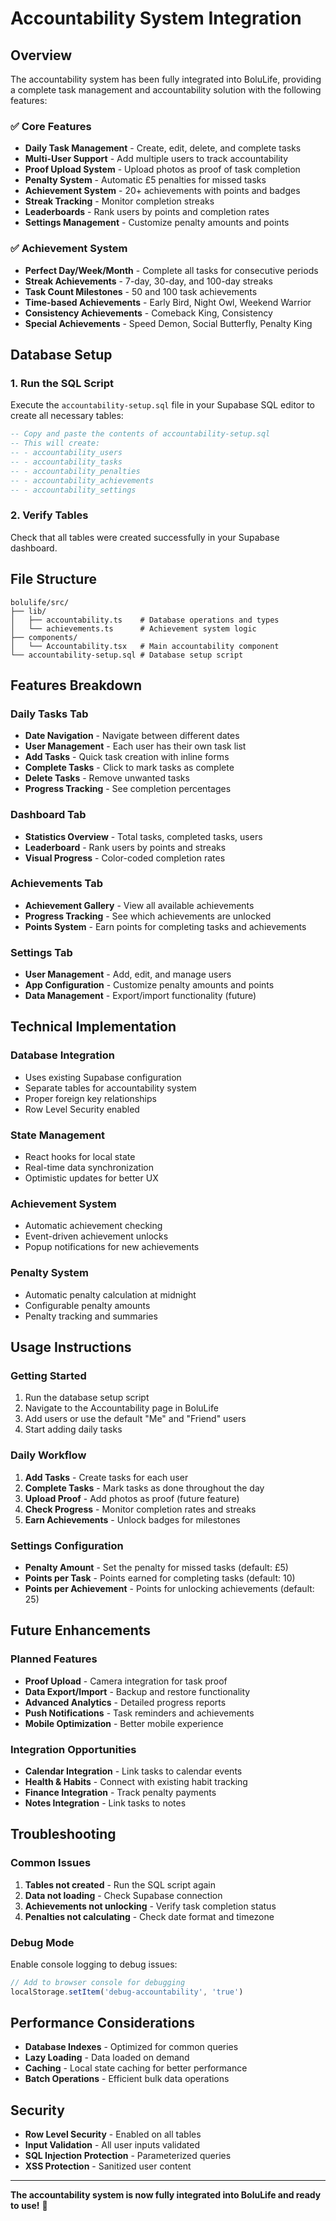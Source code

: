 # Accountability System Integration

## Overview

The accountability system has been fully integrated into BoluLife, providing a complete task management and accountability solution with the following features:

### ✅ **Core Features**
- **Daily Task Management** - Create, edit, delete, and complete tasks
- **Multi-User Support** - Add multiple users to track accountability
- **Proof Upload System** - Upload photos as proof of task completion
- **Penalty System** - Automatic £5 penalties for missed tasks
- **Achievement System** - 20+ achievements with points and badges
- **Streak Tracking** - Monitor completion streaks
- **Leaderboards** - Rank users by points and completion rates
- **Settings Management** - Customize penalty amounts and points

### ✅ **Achievement System**
- **Perfect Day/Week/Month** - Complete all tasks for consecutive periods
- **Streak Achievements** - 7-day, 30-day, and 100-day streaks
- **Task Count Milestones** - 50 and 100 task achievements
- **Time-based Achievements** - Early Bird, Night Owl, Weekend Warrior
- **Consistency Achievements** - Comeback King, Consistency
- **Special Achievements** - Speed Demon, Social Butterfly, Penalty King

## Database Setup

### 1. Run the SQL Script
Execute the `accountability-setup.sql` file in your Supabase SQL editor to create all necessary tables:

```sql
-- Copy and paste the contents of accountability-setup.sql
-- This will create:
-- - accountability_users
-- - accountability_tasks  
-- - accountability_penalties
-- - accountability_achievements
-- - accountability_settings
```

### 2. Verify Tables
Check that all tables were created successfully in your Supabase dashboard.

## File Structure

```
bolulife/src/
├── lib/
│   ├── accountability.ts    # Database operations and types
│   └── achievements.ts      # Achievement system logic
├── components/
│   └── Accountability.tsx   # Main accountability component
└── accountability-setup.sql # Database setup script
```

## Features Breakdown

### **Daily Tasks Tab**
- **Date Navigation** - Navigate between different dates
- **User Management** - Each user has their own task list
- **Add Tasks** - Quick task creation with inline forms
- **Complete Tasks** - Click to mark tasks as complete
- **Delete Tasks** - Remove unwanted tasks
- **Progress Tracking** - See completion percentages

### **Dashboard Tab**
- **Statistics Overview** - Total tasks, completed tasks, users
- **Leaderboard** - Rank users by points and streaks
- **Visual Progress** - Color-coded completion rates

### **Achievements Tab**
- **Achievement Gallery** - View all available achievements
- **Progress Tracking** - See which achievements are unlocked
- **Points System** - Earn points for completing tasks and achievements

### **Settings Tab**
- **User Management** - Add, edit, and manage users
- **App Configuration** - Customize penalty amounts and points
- **Data Management** - Export/import functionality (future)

## Technical Implementation

### **Database Integration**
- Uses existing Supabase configuration
- Separate tables for accountability system
- Proper foreign key relationships
- Row Level Security enabled

### **State Management**
- React hooks for local state
- Real-time data synchronization
- Optimistic updates for better UX

### **Achievement System**
- Automatic achievement checking
- Event-driven achievement unlocks
- Popup notifications for new achievements

### **Penalty System**
- Automatic penalty calculation at midnight
- Configurable penalty amounts
- Penalty tracking and summaries

## Usage Instructions

### **Getting Started**
1. Run the database setup script
2. Navigate to the Accountability page in BoluLife
3. Add users or use the default "Me" and "Friend" users
4. Start adding daily tasks

### **Daily Workflow**
1. **Add Tasks** - Create tasks for each user
2. **Complete Tasks** - Mark tasks as done throughout the day
3. **Upload Proof** - Add photos as proof (future feature)
4. **Check Progress** - Monitor completion rates and streaks
5. **Earn Achievements** - Unlock badges for milestones

### **Settings Configuration**
- **Penalty Amount** - Set the penalty for missed tasks (default: £5)
- **Points per Task** - Points earned for completing tasks (default: 10)
- **Points per Achievement** - Points for unlocking achievements (default: 25)

## Future Enhancements

### **Planned Features**
- **Proof Upload** - Camera integration for task proof
- **Data Export/Import** - Backup and restore functionality
- **Advanced Analytics** - Detailed progress reports
- **Push Notifications** - Task reminders and achievements
- **Mobile Optimization** - Better mobile experience

### **Integration Opportunities**
- **Calendar Integration** - Link tasks to calendar events
- **Health & Habits** - Connect with existing habit tracking
- **Finance Integration** - Track penalty payments
- **Notes Integration** - Link tasks to notes

## Troubleshooting

### **Common Issues**
1. **Tables not created** - Run the SQL script again
2. **Data not loading** - Check Supabase connection
3. **Achievements not unlocking** - Verify task completion status
4. **Penalties not calculating** - Check date format and timezone

### **Debug Mode**
Enable console logging to debug issues:
```javascript
// Add to browser console for debugging
localStorage.setItem('debug-accountability', 'true')
```

## Performance Considerations

- **Database Indexes** - Optimized for common queries
- **Lazy Loading** - Data loaded on demand
- **Caching** - Local state caching for better performance
- **Batch Operations** - Efficient bulk data operations

## Security

- **Row Level Security** - Enabled on all tables
- **Input Validation** - All user inputs validated
- **SQL Injection Protection** - Parameterized queries
- **XSS Protection** - Sanitized user content

---

**The accountability system is now fully integrated into BoluLife and ready to use!** 🚀




